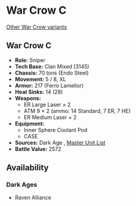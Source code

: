 # War Crow C 

[Other War Crow variants](../war_crow.md) 

## War Crow C 

- **Role:** Sniper 
- **Tech Base:** Clan Mixed (3145) 
- **Chassis:** 70 tons (Endo Steel) 
- **Movement:** 5 / 8, XL 
- **Armor:** 217 (Ferro Lamellor) 
- **Heat Sinks:** 14 (28) 
- **Weapons:** 
  - ER Large Laser × 2 
  - ATM 9 × 2 (ammo: 14 Standard, 7 ER, 7 HE) 
  - ER Medium Laser × 2 
- **Equipment:** 
  - Inner Sphere Coolant Pod 
  - CASE 
- **Sources:** Dark Age , [Master Unit List](http://masterunitlist.info/Unit/Details/7548/war-crow-c) 
- **Battle Value:** 2572 

## Availability 

### Dark Ages 

- Raven Alliance 

